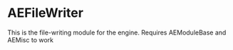 # AEFileWriter
This is the file-writing module for the engine. Requires AEModuleBase and AEMisc to work